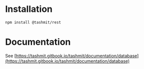 # Installation

```
npm install @tashmit/rest
```

# Documentation

See [https://tashmit.gitbook.io/tashmit/documentation/database](https://tashmit.gitbook.io/tashmit/documentation/database)
